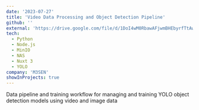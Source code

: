 ```yaml
---
date: '2023-07-27'
title: 'Video Data Processing and Object Detection Pipeline'
github: ''
external: 'https://drive.google.com/file/d/1DoI4wM0RbawAFjwmBHEbyrfTtAw0BQ13/view'
tech:
  - Python
  - Node.js
  - MinIO
  - NAS
  - Nuxt 3
  - YOLO
company: 'M3SEN'
showInProjects: true
---
```


Data pipeline and training workflow for managing and training YOLO object detection models using video and image data
